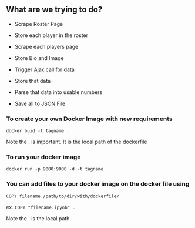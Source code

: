 
## What are we trying to do? 

* Scrape Roster Page

* Store each player in the roster

* Scrape each players page

* Store Bio and Image

* Trigger Ajax call for data

* Store that data

* Parse that data into usable numbers

* Save all to JSON File







### To create your own Docker Image with new requirements

``` docker buid -t tagname . ```

Note the . is important. It is the local path of the dockerfile


### To run your docker image

``` docker run -p 9000:9000 -d -t tagname ```

### You can add files to your docker image on the docker file using

``` COPY filename /path/to/dir/with/dockerfile/ ```

ex. ``` COPY "filename.ipynb" . ```

Note the . is the local path.

